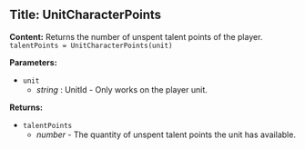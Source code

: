 ## Title: UnitCharacterPoints

**Content:**
Returns the number of unspent talent points of the player.
`talentPoints = UnitCharacterPoints(unit)`

**Parameters:**
- `unit`
  - *string* : UnitId - Only works on the player unit.

**Returns:**
- `talentPoints`
  - *number* - The quantity of unspent talent points the unit has available.
